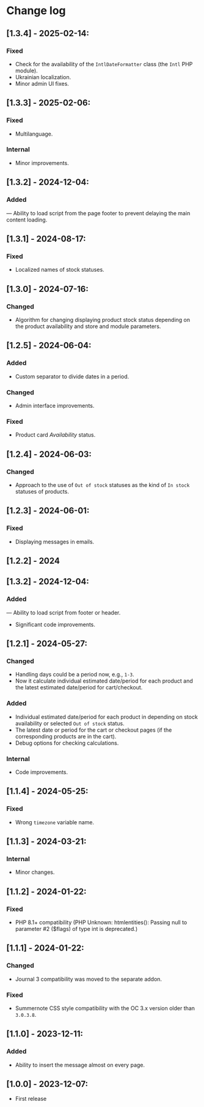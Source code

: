 # Change log

## [1.3.4] - 2025-02-14:
### Fixed
- Check for the availability of the `IntlDateFormatter` class (the `Intl` PHP module).
- Ukrainian localization.
- Minor admin UI fixes.

## [1.3.3] - 2025-02-06:
### Fixed
- Multilanguage.
### Internal
- Minor improvements.

## [1.3.2] - 2024-12-04:
### Added
— Ability to load script from the page footer to prevent delaying the main content loading.

## [1.3.1] - 2024-08-17:
### Fixed
- Localized names of stock statuses.

## [1.3.0] - 2024-07-16:
### Changed
- Algorithm for changing displaying product stock status depending on the product availability and store and module parameters.

## [1.2.5] - 2024-06-04:
### Added
- Custom separator to divide dates in a period.
### Changed
- Admin interface improvements.
### Fixed
- Product card *Availability* status.

## [1.2.4] - 2024-06-03:
### Changed
- Approach to the use of `Out of stock` statuses as the kind of `In stock` statuses of products.

## [1.2.3] - 2024-06-01:
### Fixed
- Displaying messages in emails.

## [1.2.2] - 2024
## [1.3.2] - 2024-12-04:
### Added
— Ability to load script from footer or header.
- Significant code improvements.

## [1.2.1] - 2024-05-27:
### Changed
- Handling days could be a period now, e.g., `1-3`.
- Now it calculate individual estimated date/period for each product and the latest estimated date/period for cart/checkout.
### Added
- Individual estimated date/period for each product in depending on stock availability or selected `Out of stock` status.
- The latest date or period for the cart or checkout pages (if the corresponding products are in the cart).
- Debug options for checking calculations.
### Internal
- Code improvements.

## [1.1.4] - 2024-05-25:
### Fixed
- Wrong `timezone` variable name.

## [1.1.3] - 2024-03-21:
### Internal
- Minor changes.

## [1.1.2] - 2024-01-22:
### Fixed
- PHP 8.1+ compatibility (PHP Unknown:  htmlentities(): Passing null to parameter #2 ($flags) of type int is deprecated.)

## [1.1.1] - 2024-01-22:
### Changed
- Journal 3 compatibility was moved to the separate addon.
### Fixed
- Summernote CSS style compatibility with the OC 3.x version older than `3.0.3.8`.

## [1.1.0] - 2023-12-11:
### Added
- Ability to insert the message almost on every page.

## [1.0.0] - 2023-12-07:
- First release
